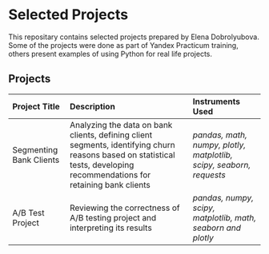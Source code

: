 # Selected Projects

This repositary contains selected projects prepared by Elena Dobrolyubova. Some of the projects were done as part of Yandex Practicum training, others present examples of using Python for real life projects.

## Projects 


| Project Title | Description | Instruments Used| 
| :---------------------- | :---------------------- | :---------------------- |
| Segmenting Bank Clients | Analyzing the data on bank clients, defining client segments, identifying churn reasons based on statistical tests, developing recommendations for retaining bank clients| *pandas, math, numpy, plotly, matplotlib, scipy, seaborn, requests* |
|  A/B Test Project | Reviewing the correctness of A/B testing project and interpreting its results | *pandas, numpy, scipy, matplotlib, math, seaborn and plotly*|
